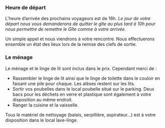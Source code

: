 ### Heure de départ

L’heure d’arrivée des prochains voyageurs est de 16h.
_Le jour de votre départ nous vous demanderons de quitter le gîte au plus tard à 10h pour nous permettre de remettre le Gîte comme à votre arrivée._

Un simple appel et nous viendrons à votre rencontre.
Nous effectuerons ensemble un état des lieux lors de la remise des clefs de sortie.

### Le ménage

Le ménage et le linge de lit sont inclus dans le prix. Cependant merci de :

- Rassembler le linge de lit ainsi que le linge de toilette dans le couloir en faisant une pile pour chaque.
Les alèses restent sur les lits.
- Sortir vos poubelles dans le local poubelle situé sur le parking. Deux bacs pour les déchets en verre et plastique sont également à votre disposition au même endroit.
- Ranger la cuisine et la vaisselle.

Tous le matériel de nettoyage (balais, serpillière, aspirateur…) est à votre disposition dans le local lave-linge.
